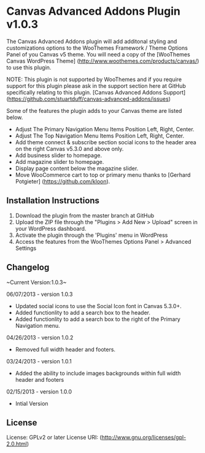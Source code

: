 # Canvas Advanced Addons Plugin v1.0.3 #

The Canvas Advanced Addons plugin will add additonal styling and customizations options to the WooThemes Framework / Theme Options Panel of you Canvas v5 theme. You will need a copy of the [WooThemes Canvas WordPress Theme] (http://www.woothemes.com/products/canvas/) to use this plugin.

NOTE: This plugin is not supported by WooThemes and if you require support for this plugin please ask in the support section here at GitHub specifically relating to this plugin. [Canvas Advanced Addons Support] (https://github.com/stuartduff/canvas-advanced-addons/issues)

Some of the features the plugin adds to your Canvas theme are listed below.

* Adjust The Primary Navigation Menu Items Position Left, Right, Center.
* Adjust The Top Navigation Menu Items Position Left, Right, Center.
* Add theme connect & subscribe section social icons to the header area on the right Canvas v5.3.0 and above only.
* Add business slider to homepage.
* Add magazine slider to homepage.
* Display page content below the magazine slider.
* Move WooCommerce cart to top or primary menu thanks to [Gerhard Potgieter] (https://github.com/kloon).

## Installation Instructions ##

1. Download the plugin from the master branch at GitHub
2. Upload the ZIP file through the "Plugins > Add New > Upload" screen in your WordPress dashboard.
3. Activate the plugin through the 'Plugins' menu in WordPress
4. Access the features from the WooThemes Options Panel > Advanced Settings

## Changelog ##

~Current Version:1.0.3~

06/07/2013 - version 1.0.3

* Updated social icons to use the Social Icon font in Canvas 5.3.0+.
* Added functionlity to add a search box to the header.
* Added functionlity to add a search box to the right of the Primary Navigation menu.

04/26/2013 - version 1.0.2

* Removed full width header and footers.

03/24/2013 - version 1.0.1

* Added the ability to include images backgrounds within full width header and footers

02/15/2013 - version 1.0.0

* Intial Version

## License ##

License: GPLv2 or later
License URI: (http://www.gnu.org/licenses/gpl-2.0.html)
